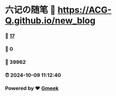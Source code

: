 # 六记の随笔 :link: https://ACG-Q.github.io/new_blog 
### :page_facing_up: [17](https://ACG-Q.github.io/new_blog/tag.html) 
### :speech_balloon: 0 
### :hibiscus: 39962 
### :alarm_clock: 2024-10-09 11:12:40 
### Powered by :heart: [Gmeek](https://github.com/Meekdai/Gmeek)
